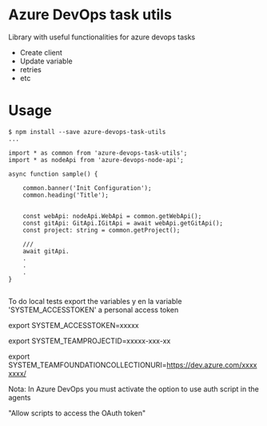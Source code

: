 # Azure DevOps task utils
Library with useful functionalities for azure devops tasks

- Create client
- Update variable
- retries
- etc

# Usage

```sh-session
$ npm install --save azure-devops-task-utils
...

```

````
import * as common from 'azure-devops-task-utils';
import * as nodeApi from 'azure-devops-node-api';

async function sample() {

    common.banner('Init Configuration');
    common.heading('Title');


    const webApi: nodeApi.WebApi = common.getWebApi();
    const gitApi: GitApi.IGitApi = await webApi.getGitApi();
    const project: string = common.getProject();

    ///
    await gitApi.
    .
    .
    .
}


````

To do local tests export the variables y en la variable 'SYSTEM_ACCESSTOKEN' a personal access token

export SYSTEM_ACCESSTOKEN=xxxxx

export SYSTEM_TEAMPROJECTID=xxxxx-xxx-xx

export SYSTEM_TEAMFOUNDATIONCOLLECTIONURI=https://dev.azure.com/xxxxxxxx/

Nota: In Azure DevOps you must activate the option to use auth script in the agents

"Allow scripts to access the OAuth token"
